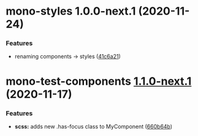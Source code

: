 # mono-styles 1.0.0-next.1 (2020-11-24)


### Features

* renaming components -> styles ([41c6a21](https://github.com/richmccartney/mono-test/commit/41c6a2139617bf63ebeabc31e5302fafd11df84d))

# mono-test-components [1.1.0-next.1](https://github.com/richmccartney/mono-test/compare/mono-test-components@1.0.0...mono-test-components@1.1.0-next.1) (2020-11-17)


### Features

* **scss:** adds new .has-focus class to MyComponent ([660b64b](https://github.com/richmccartney/mono-test/commit/660b64b62780e5b8f1feac6b7ae96838a7f757bc))
